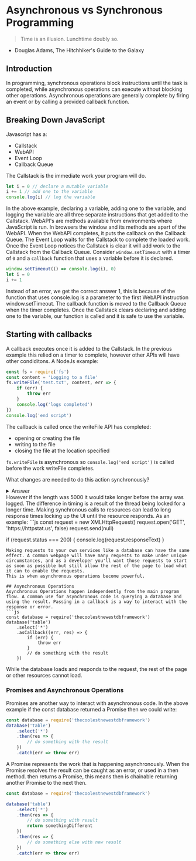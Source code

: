 # Asynchronous vs Synchronous Programming
> Time is an illusion. Lunchtime doubly so.
- Douglas Adams, The Hitchhiker's Guide to the Galaxy

## Introduction

In programming, synchronous operations block instructions until the task is completed, while asynchronous operations can execute without blocking other operations. Asynchronous operations are generally complete by firing an event or by calling a provided callback function.

## Breaking Down JavaScript

Javascript has a:
- Callstack
- WebAPI
- Event Loop
- Callback Queue

The Callstack is the immediate work your program will do.
```js
let i = 0 // declare a mutable variable
i += 1 // add one to the variable
console.log(i) // log the variable
```

In the above example, declaring a variable, adding one to the variable, and logging the variable are all three separate instructions that get added to the Callstack.
WebAPI's are methods available from environments where JavaScript is run. In browsers the window and its methods are apart of the WebAPI. When the WebAPI completes, it puts the callback on the Callback Queue. The Event Loop waits for the Callstack to complete the loaded work. Once the Event Loop notices the Callstack is clear it will add work to the Callstack from the Callback Queue.
Consider `window.setTimeout` with a timer of `0` and a `callback` function that uses a variable before it is declared.
```js
window.setTimeout(() => console.log(i), 0)
let i = 0 
i += 1
```

Instead of an error, we get the correct answer 1, this is because of the function that uses console.log is a parameter to the first WebAPI instruction window.setTimeout. The callback function is moved to the Callback Queue when the timer completes. Once the Callstack clears declaring and adding one to the variable, our function is called and it is safe to use the variable.

## Starting with callbacks
A callback executes once it is added to the Callstack. In the previous example this relied on a timer to complete, however other APIs will have other condiditons. A NodeJs example:
```js
const fs = require('fs')
const content = 'Logging to a file'
fs.writeFile('test.txt', content, err => {
	if (err) {
		throw err
	}
	console.log('logs completed')
})
console.log('end script')
```

The callback is called once the writeFile API has completed:
- opening or creating the file
- writing to the file
- closing the file at the location specified

`fs.writeFile` is asynchronous so `console.log('end script')` is called before the work writeFile completes.

What changes are needed to do this action synchronously?
<details>
<summary>Answer</summary>
Synchronous Operations
Synchronous Operations that run block the next operation until it completes. Blocking operations may not always seem like an issue because computers are fast. For example: creating an array and logging the values in an array.
```js
Array
	.from({ length: 5 }, (v, i) => i + 1)
	.forEach(value => console.log(value))
```
</details>
However if the length was 5000 it would take longer before the array was logged. The difference in timing is a result of the thread being locked for a longer time.
Making synchronous calls to resources can lead to long response times locking up the UI until the resource responds. As an example:
```js
const request = new XMLHttpRequest()
request.open('GET', 'https://httpstat.us', false)
request.send(null)

if (request.status === 200) {
  console.log(request.responseText)
}
```
Making requests to your own services like a database can have the same effect. A common webpage will have many requests to make under unique circumstances, and as a developer you'll want those requests to start as soon as possible but still allow the rest of the page to load what it can to enable the requests.
This is when asynchronous operations become powerful.

## Asynchronous Operations
Asynchronous Operations happen independently from the main program flow. A common use for asynchronous code is querying a database and using the result. Passing in a callback is a way to interact with the response or error.
```js
const database = require('thecoolestnewestdbframework')
database('table')
	.select('*')
	.asCallback((err, res) => {
		if (err) {
			throw err
		}
		// do something with the result
	})
```
While the database loads and responds to the request, the rest of the page or other resources cannot load.

### Promises and Asynchronous Operations

Promises are another way to interact with asynchronous code. In the above example if the const database returned a Promise then we could write:

```js
const database = require('thecoolestnewestdbframework')
database('table')
	.select('*')
	.then(res => {
		// do something with the result
	})
	.catch(err => throw err)
```
A Promise represents the work that is happening asynchronously. When the Promise resolves the result can be caught as an error, or used in a then method. then returns a Promise, this means then is chainable returning another Promise to the next then.

```js
const database = require('thecoolestnewestdbframework')

database('table')
	.select('*')
	.then(res => {
		// do something with result
		return somethingDifferent
	})
	.then(res => {
		// do something else with new result
	})
	.catch(err => throw err)
```
